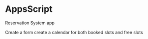 # AppsScript
Reservation System app


Create a form
create a calendar for both booked slots and free slots


